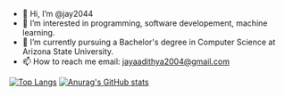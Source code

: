 - 👋 Hi, I’m @jay2044
- 👀 I’m interested in programming, software developement, machine learning.
- 🌱 I’m currently pursuing a Bachelor's degree in Computer Science at Arizona State University.
- 📫 How to reach me email: jayaadithya2004@gmail.com

[![Top Langs](https://github-readme-stats.vercel.app/api/top-langs/?username=jay2044&show_icons=true&theme=dark&langs_count=8)](https://github.com/anuraghazra/github-readme-stats)      [![Anurag's GitHub stats](https://github-readme-stats.vercel.app/api?username=jay2044&show_icons=true&theme=dark)](https://github.com/anuraghazra/github-readme-stats)



<!---
jay2044/jay2044 is a ✨ special ✨ repository because its `README.md` (this file) appears on your GitHub profile.
You can click the Preview link to take a look at your changes.
--->
